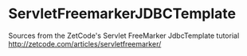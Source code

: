 # ServletFreemarkerJDBCTemplate
Sources from the ZetCode's Servlet FreeMarker JdbcTemplate tutorial
http://zetcode.com/articles/servletfreemarker/
